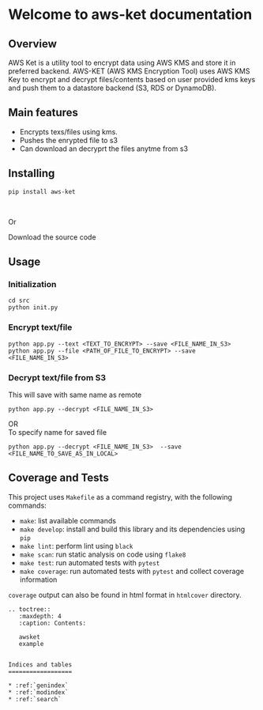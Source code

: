 

# Welcome to aws-ket documentation

    
## Overview
AWS Ket is a utility tool to encrypt data using AWS KMS and store it in preferred backend. AWS-KET (AWS KMS Encryption Tool) uses AWS KMS Key to encrypt and decrypt files/contents based on user provided kms keys and push them to a datastore backend (S3, RDS or DynamoDB).



## Main features
- Encrypts texs/files using kms. 
- Pushes the enrypted file to s3 
- Can download an decryprt the files anytme from s3

## Installing

```
pip install aws-ket
```
<br>

Or

Download the source code

## Usage

### Initialization
```
cd src
python init.py
```

### Encrypt text/file
```
python app.py --text <TEXT_TO_ENCRYPT> --save <FILE_NAME_IN_S3> 
python app.py --file <PATH_OF_FILE_TO_ENCRYPT> --save <FILE_NAME_IN_S3>
```

### Decrypt text/file from S3
This will save with same name as remote
```
python app.py --decrypt <FILE_NAME_IN_S3> 
```
OR 
<br />
To specify name for saved file
```
python app.py --decrypt <FILE_NAME_IN_S3>  --save <FILE_NAME_TO_SAVE_AS_IN_LOCAL>
```


## Coverage and Tests

This project uses `Makefile` as a command registry, with the following commands:
- `make`: list available commands
- `make develop`: install and build this library and its dependencies using `pip`
- `make lint`: perform lint using `black`
- `make scan`: run static analysis on code using `flake8`
- `make test`: run automated tests with `pytest`
- `make coverage`: run automated tests with `pytest` and collect coverage information

`coverage` output can also be found in html format in `htmlcover` directory.


```eval_rst
.. toctree::
   :maxdepth: 4
   :caption: Contents:

   awsket
   example

   
Indices and tables
==================

* :ref:`genindex`
* :ref:`modindex`
* :ref:`search`
```